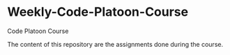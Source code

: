 # Weekly-Code-Platoon-Course
Code Platoon Course

The content of this repository are the assignments done during the course. 
